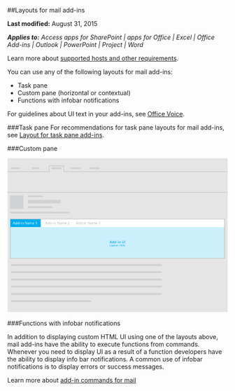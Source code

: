 ##Layouts for mail add-ins

**Last modified:** August 31, 2015

***Applies to:** Access apps for SharePoint | apps for Office | Excel | Office Add-ins | Outlook | PowerPoint | Project | Word*

Learn more about [supported hosts and other requirements](https://msdn.microsoft.com/EN-US/library/office/dn833104.aspx).

You can use any of the following layouts for mail add-ins:

- Task pane
- Custom pane (horizontal or contextual)
- Functions with infobar notifications

For guidelines about UI text in your add-ins, see [Office Voice](Voice.md).

###Task pane
 For recommendations for task pane layouts for mail add-ins, see [Layout for task pane add-ins](TaskpaneAddin.md).


###Custom pane

![Layout of a custom pane in a mail add-in](images/mail-add-in-custom-pane.png)


###Functions with infobar notifications

In addition to displaying custom HTML UI using one of the layouts above, mail add-ins have the ability to execute functions from commands. Whenever you need to display UI as a result of a function developers have the ability to display info bar notifications. A common use of infobar notifications is to display errors or success messages. 

Learn more about [add-in commands for mail](https://msdn.microsoft.com/EN-US/library/office/mt267546.aspx) 



